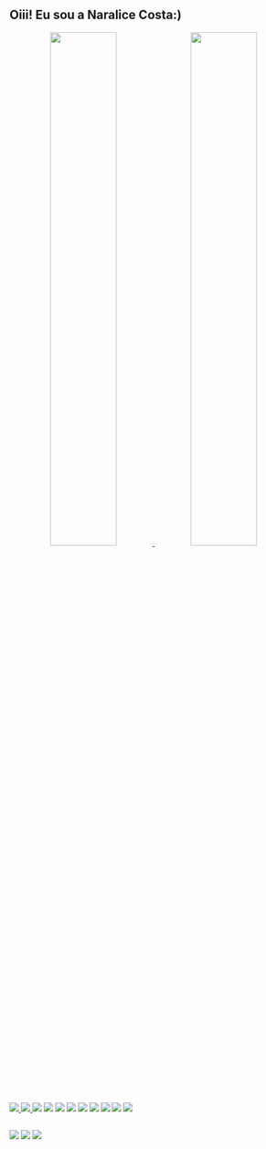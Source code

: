 ## Oiii! Eu sou a Naralice Costa:) 
<div align="center">
  <a href="https://github.com/naralicecosta">
  <img width="48%"  src="https://github-readme-stats.vercel.app/api?username=naralicecosta&show_icons=true&theme=gruvbox&include_all_commits=true&count_private=true"/>
  <img width="48%"  src="https://github-readme-stats.vercel.app/api/top-langs/?username=naralicecosta&layout=compact&langs_count=7&theme=gruvbox"/>
</div>

<div>
 <img src="https://img.shields.io/badge/Django-092E20?style=for-the-badge&logo=django&logoColor=green" /> 
 <a href="https://pt-br.legacy.reactjs.org/">
 <img src="https://img.shields.io/badge/React-087ea9?style=for-the-badge&logo=react&logoColor=white">
 </a>
 <img src="https://img.shields.io/badge/JavaScript-323330?style=for-the-badge&logo=javascript&logoColor=F7DF1E"/>
 <img src="https://img.shields.io/badge/Python-FFD43B?style=for-the-badge&logo=python&logoColor=blue"/>
 <img src="https://img.shields.io/badge/TypeScript-007ACC?style=for-the-badge&logo=typescript&logoColor=white"/>
 <img src="https://img.shields.io/badge/Jira-0052CC?style=for-the-badge&logo=Jira&logoColor=white"/>
 <img src="https://img.shields.io/badge/MySQL-005C84?style=for-the-badge&logo=mysql&logoColor=white"/>
 <img src="https://img.shields.io/badge/GIT-E44C30?style=for-the-badge&logo=git&logoColor=white"/>
 <img src="https://img.shields.io/badge/Tailwind_CSS-38B2AC?style=for-the-badge&logo=tailwind-css&logoColor=white"/>
 <img src="https://img.shields.io/badge/CSS3-1572B6?style=for-the-badge&logo=css3&logoColor=white"/>
 <img src="https://img.shields.io/badge/HTML5-E34F26?style=for-the-badge&logo=html5&logoColor=white"/>
</div>

##

<div>
  <a href="https://www.instagram.com/vnara9/" target="_blank"><img src="https://img.shields.io/badge/-Instagram-%23E4405F?style=for-the-badge&logo=instagram&logoColor=white" target="_blank"></a>
  <a href = "mailto:naralicecosta04@gmail.com"><img src="https://img.shields.io/badge/Gmail-D14836?style=for-the-badge&logo=gmail&logoColor=white" target="_blank"></a>
  <a href="https://www.linkedin.com/in/naralice-costa/" target="_blank"><img src="https://img.shields.io/badge/-LinkedIn-%230077B5?style=for-the-badge&logo=linkedin&logoColor=white" target="_blank"></a> 

  
</div>

